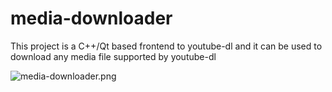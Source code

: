 # media-downloader

This project is a C++/Qt based frontend to youtube-dl and it can be
used to download any media file supported by youtube-dl


![media-downloader.png](https://raw.githubusercontent.com/mhogomchungu/media-downloader/main/images/media-downloader.png)
